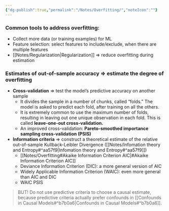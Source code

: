 ```yaml
---
{"dg-publish":true,"permalink":"/Notes/Overfitting/","noteIcon":""}
---
```



### Common tools to address overfitting: 
- Collect more data (or training examples) for ML
- Feature selection: select features to include/exclude, when there are multiple features
- [[Notes/Regularization\|Regularization]] => reduce overfitting during estimation

### Estimates of out-of-sample accuracy => estimate the degree of overfitting
- **Cross-validation** => test the model’s predictive accuracy on another sample
	- It divides the sample in a number of chunks, called “folds.” The model is asked to predict each fold, after training on all the others.
	- It is extremely common to use the maximum number of folds, resulting in leaving out one unique observation in each fold. This is called **leave-one-out cross-validation.**
	- An improved cross-validation: **Pareto-smoothed importance sampling cross-validation (PSIS)**
- **Information criteria** => construct a theoretical estimate of the relative out-of-sample Kullback-Leibler Divergence ([[Notes/Infomation theory and Entropy#^aa57f9\|Infomation theory and Entropy#^aa57f9]])
	- [[Notes/Overfitting#Akaike Information Criterion AIC\|#Akaike Information Criterion AIC]]
	- Deviance Information Criterion (DIC): a more general version of AIC
	- Widely Applicable Information Criterion (WAIC): even more general than AIC and DIC
	- WAIC PSIS
> BUT! Do not use predictive criteria to choose a causal estimate, because predictive criteria actually prefer confounds in [[Confounds in Causal Models#^b7b0a6\|Confounds in Causal Models#^b7b0a6]].

